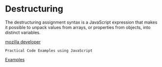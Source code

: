 # Destructuring

The destructuring assignment syntax is a JavaScript expression that makes it possible to unpack values from arrays, or properties from objects, into distinct variables.


[mozilla developer](https://developer.mozilla.org/en-US/docs/Web/JavaScript/Reference/Operators/Destructuring_assignment)


```Practical Code Examples using JavaScript```

[Examples](index.js)

